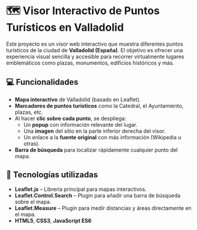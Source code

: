 # 🗺️ Visor Interactivo de Puntos Turísticos en Valladolid

Este proyecto es un visor web interactivo que muestra diferentes puntos turísticos de la ciudad de **Valladolid (España)**. El objetivo es ofrecer una experiencia visual sencilla y accesible para recorrer virtualmente lugares emblemáticos como plazas, monumentos, edificios históricos y más.

## 💻 Funcionalidades

- **Mapa interactivo** de Valladolid (basado en Leaflet).
- **Marcadores de puntos turísticos** como la Catedral, el Ayuntamiento, plazas, etc.
- Al hacer **clic sobre cada punto**, se despliega:
  - Un **popup** con información relevante del lugar.
  - Una **imagen** del sitio en la parte inferior derecha del visor.
  - Un enlace a la **fuente original** con más información (Wikipedia u otras).
- **Barra de búsqueda** para localizar rápidamente cualquier punto del mapa.

## 🧰 Tecnologías utilizadas

- **Leaflet.js** – Librería principal para mapas interactivos.
- **Leaflet.Control.Search** – Plugin para añadir una barra de búsqueda sobre el mapa.
- **Leaflet.Measure** – Plugin para medir distancias y áreas directamente en el mapa.
- **HTML5**, **CSS3**, **JavaScript ES6**

